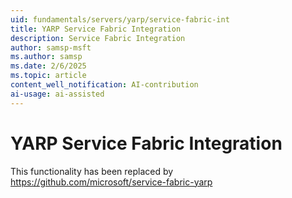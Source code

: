 ```yaml
---
uid: fundamentals/servers/yarp/service-fabric-int
title: YARP Service Fabric Integration
description: Service Fabric Integration
author: samsp-msft
ms.author: samsp
ms.date: 2/6/2025
ms.topic: article
content_well_notification: AI-contribution
ai-usage: ai-assisted
---
```


# YARP Service Fabric Integration

This functionality has been replaced by https://github.com/microsoft/service-fabric-yarp
